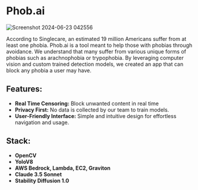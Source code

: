 # Phob.ai

![Screenshot 2024-06-23 042556](https://github.com/ManuThakur10/PhobAI/assets/125108237/838760ca-a56a-4aba-b33b-2ab890047d61)

According to Singlecare, an estimated 19 million Americans suffer from at least one phobia. Phob.ai is a tool meant to help those with phobias through avoidance. We understand that many suffer from various unique forms of phobias such as arachnophobia or trypophobia. By leveraging computer vision and custom trained detection models, we created an app that can block any phobia a user may have.

## Features:
- **Real Time Censoring:** Block unwanted content in real time
- **Privacy First:** No data is collected by our team to train models.
- **User-Friendly Interface:** Simple and intuitive design for effortless navigation and usage.

## Stack:
- **OpenCV**
- **YoloV8**
- **AWS Bedrock, Lambda, EC2, Graviton**
- **Claude 3.5 Sonnet**
- **Stability Diffusion 1.0**